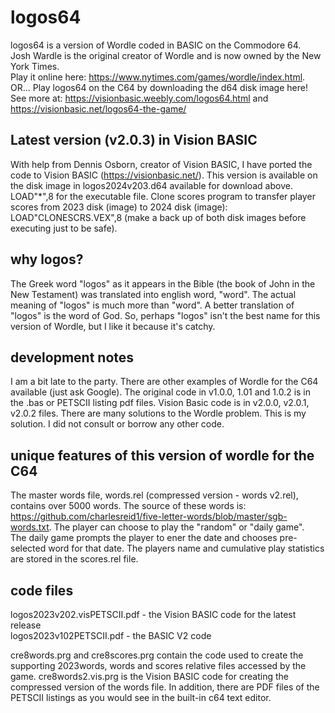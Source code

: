 # logos64
logos64 is a version of Wordle coded in BASIC on the Commodore 64.  
Josh Wardle is the original creator of Wordle and is now owned by the New York Times.  
Play it online here: https://www.nytimes.com/games/wordle/index.html.  
OR...
Play logos64 on the C64 by downloading the d64 disk image here!
See more at: https://visionbasic.weebly.com/logos64.html and https://visionbasic.net/logos64-the-game/

## Latest version (v2.0.3) in Vision BASIC 
With help from Dennis Osborn, creator of Vision BASIC, I have ported the code to Vision BASIC (https://visionbasic.net/). This version is available on the disk image in logos2024v203.d64 available for download above. LOAD"*",8 for the executable file. Clone scores program to transfer player scores from 2023 disk (image) to 2024 disk (image): LOAD"CLONESCRS.VEX",8  (make a back up of both disk images before executing just to be safe).

## why logos?
The Greek word "logos" as it appears in the Bible (the book of John in the New Testament) was translated into english word, "word".  The actual meaning of "logos" is much more than "word". A better translation of "logos" is the word of God. So, perhaps "logos" isn't the best name for this version of Wordle, but I like it because it's catchy. 

## development notes
I am a bit late to the party. There are other examples of Wordle for the C64 available (just ask Google). 
The original code in v1.0.0, 1.01 and 1.0.2 is in the .bas or PETSCII listing pdf files. Vision Basic code is in v2.0.0, v2.0.1, v2.0.2 files.
There are many solutions to the Wordle problem.  This is my solution.  I did not consult or borrow any other code.

## unique features of this version of wordle for the C64
The master words file, words.rel (compressed version - words v2.rel), contains over 5000 words. 
The source of these words is: https://github.com/charlesreid1/five-letter-words/blob/master/sgb-words.txt.
The player can choose to play the "random" or "daily game".  
The daily game prompts the player to ener the date and chooses pre-selected word for that date.
The players name and cumulative play statistics are stored in the scores.rel file.

## code files
logos2023v202.visPETSCII.pdf - the Vision BASIC code for the latest release   
logos2023v102PETSCII.pdf - the BASIC V2 code

cre8words.prg and cre8scores.prg contain the code used to create the supporting 2023words, words and scores relative files accessed by the game. cre8words2.vis.prg is the Vision BASIC code
for creating the compressed version of the words file. In addition, there are PDF files of the PETSCII listings as you would see in the built-in c64 text editor.


